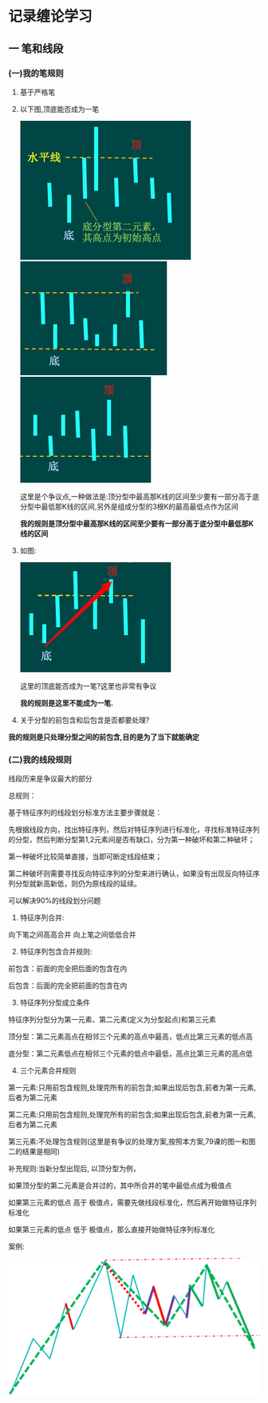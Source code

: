 # 记录缠论学习



## 一 笔和线段

### (一)我的笔规则

1. 基于严格笔

2. 以下图,顶底能否成为一笔

   ![image-20210429085205857](README.assets/image-20210429085205857.png)![image-20210429085226943](README.assets/image-20210429085226943.png)![image-20210429085244597](README.assets/image-20210429085244597.png)

   

   这里是个争议点,一种做法是:顶分型中最高那K线的区间至少要有一部分高于底分型中最低那K线的区间,另外是组成分型的3根K的最高最低点作为区间

   **我的规则是顶分型中最高那K线的区间至少要有一部分高于底分型中最低那K线的区间**

3. 如图:

   ![image-20210429085002644](README.assets/image-20210429085002644.png)

   这里的顶底能否成为一笔?这里也非常有争议

   **我的规则是这里不能成为一笔.**

4. 关于分型的前包含和后包含是否都要处理?

​      **我的规则是只处理分型之间的前包含,目的是为了当下就能确定**

### (二)我的线段规则

线段历来是争议最大的部分

总规则：

基于特征序列的线段划分标准方法主要步骤就是：

先根据线段方向，找出特征序列，然后对特征序列进行标准化，寻找标准特征序列的分型，然后判断分型第1,2元素间是否有缺口，分为第一种破坏和第二种破坏；

第一种破坏比较简单直接，当即可断定线段结束；

第二种破坏则需要寻找反向特征序列的分型来进行确认，如果没有出现反向特征序列分型就新高新低，则仍为原线段的延续。

可以解决90%的线段划分问题

1. 特征序列合并:

向下笔之间高高合并 向上笔之间低低合并

2. 特征序列包含合并规则:

前包含：前面的完全把后面的包含在内

后包含：后面的完全把前面的包含在内

3. 特征序列分型成立条件

特征序列分型分为第一元素、第二元素(定义为分型起点)和第三元素

顶分型：第二元素高点在相邻三个元素的高点中最高，低点比第三元素的低点高

底分型：第二元素低点在相邻三个元素的低点中最低，高点比第三元素的高点低

4. 三个元素合并规则

第一元素:只用前包含规则,处理完所有的前包含;如果出现后包含,前者为第一元素,后者为第二元素

第二元素:只用前包含规则,处理完所有的前包含;如果出现后包含,前者为第一元素,后者为第二元素

第三元素:不处理包含规则(这里是有争议的处理方案,按照本方案,79课的图一和图二的结果是相同)

 补充规则:当新分型出现后, 以顶分型为例，

如果顶分型的第二元素是合并过的，其中所合并的笔中最低点成为极值点

如果第三元素的低点 高于 极值点，需要先做线段标准化，然后再开始做特征序列标准化

如果第三元素的低点 低于 极值点，那么直接开始做特征序列标准化





案例:

![imageonline-co-flipped](README.assets/imageonline-co-flipped.png)

